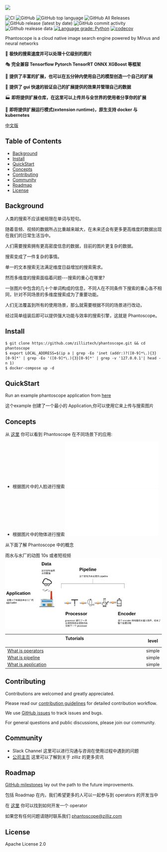 ![](https://github.com/zilliztech/phantoscope/blob/master/.github/phantoscope.png)

![CI](https://github.com/zilliztech/phantoscope/workflows/CI/badge.svg?branch=master)
![GitHub](https://img.shields.io/github/license/zilliztech/phantoscope)
![GitHub top language](https://img.shields.io/github/languages/top/zilliztech/phantoscope)
![GitHub All Releases](https://img.shields.io/github/downloads/zilliztech/phantoscope/total)
![GitHub release (latest by date)](https://img.shields.io/github/v/release/zilliztech/phantoscope)
![GitHub commit activity](https://img.shields.io/github/commit-activity/w/zilliztech/phantoscope)
![Github realease data](https://img.shields.io/github/release-date/zilliztech/phantoscope)
[![Language grade: Python](https://img.shields.io/lgtm/grade/python/g/zilliztech/phantoscope.svg?logo=lgtm&logoWidth=18)](https://lgtm.com/projects/g/zilliztech/phantoscope/context:python)
[![codecov](https://codecov.io/gh/zilliztech/phantoscope/branch/master/graph/badge.svg)](https://codecov.io/gh/zilliztech/phantoscope)

Phantoscope is a cloud native image search engine powered by Milvus and neural networks

🚀 **极快的搜索速度并可以处理十亿级别的图片**

🎭 **完全兼容 Tensorflow Pytorch TensorRT ONNX XGBoost 等框架**

📝 **提供了丰富的扩展，也可以在五分钟内使用自己的模型创造一个自己的扩展**

📇 **提供了 gui 快速的验证自己的扩展提供的效果并管理自己的数据**

🏭 **即将提供扩展仓库，在这里可以上传并与全世界的使用者分享你的扩展**

🚢 **即将提供扩展运行模式(extension runtime)，原生支持 docker 与 kubernetes**

[中文版](README_CN.md) 

## Table of Contents

- [Background](#background)
- [Install](#install)
- [QuickStart](#quickStart)
- [Concepts](#concepts)
- [Contributing](#contributing)
- [Community](#community)
- [Roadmap](#roadmap)
- [License](#license)



<a href="#background"></a>

## Background

人类的搜索不应该被局限在单词与短句。

随着音频、视频的数据所占比重越来越大，在未来还会有更多更高维度的数据出现在我们的日常生活当中。

人们需要搜索拥有更高密度信息的数据，目前的图片更复杂的数据。

搜索变成了一件复杂的事情。

单一的文本搜索无法满足维度日益增加的搜索需求。

然而多维度的搜索面临着问题---搜索的重心在哪里?

一张图片中包含的几十个单词构成的信息，不同人在不同条件下搜索的重心各不相同，针对不同场景的多维度搜索成为了重要功能。

人们无法覆盖到所有的使用场景，那么就需要根据不同的场景进行改动，

经过简单组装后即可以提供强大功能与效率的搜索引擎，这就是 Phantoscope。

<a href="#install"></a>

## Install

```
$ git clone https://github.com/zilliztech/phantoscope.git && cd phantoscope
$ export LOCAL_ADDRESS=$(ip a | grep -Eo 'inet (addr:)?([0-9]*\.){3}[0-9]*' | grep -Eo '([0-9]*\.){3}[0-9]*' | grep -v '127.0.0.1'| head -n 1)
$ docker-compose up -d
```

<a href="#quickstart"></a>

## QuickStart

Run an example phantoscope application from [here](./docs/site/zh-CN/quickstart)

这个example 创建了一个最小的 Application,你可以使用它来上传与搜索图片

<a href="#concepts"></a>

## Concepts

从 [这里](./docs/site/zh-CN/examples) 你可以看到 Phantoscope 在不同场景下的应用:

 - 根据图片中的人脸进行搜索![](./docs/site/zh-CN/examples/face.md)
 - 根据图片中的物体进行搜索![](./docs/site/zh-CN/examples/object.md)

从下面了解 Phantoscope 中的概念

雨水与水厂的动图 10s 或者短视频
![](/.github/phantoscope-explain.png)

| Tutorials                                                                                              <img width=700/> | level  |
| ------------------------------------------------------------ | ------ |
| [What is operators](./docs/site/zh-CN/tutorials/operator.md) | simple |
| [What is pipeline](./docs/site/zh-CN/tutorials/pipeline.md)  | simple |
| [What is application](./docs/site/zh-CN/tutorials/application.md) | simple |

<a href="#contributing"></a>

## Contributing

Contributions are welcomed and greatly appreciated. 

Please read our [contribution guidelines](CONTRIBUTING.md) for detailed contribution workflow.

We use [GitHub issues](https://github.com/zilliztech/phantoscope/issues) to track issues and bugs. 

For general questions and public discussions, please join our community.

<a href="#community"></a>

## Community

- Slack Channel 这里可以进行沟通与咨询在使用过程中遇到的问题
- [公司主页](https://zilliz.com/) 这里可以了解到关于 zilliz 的更多资讯

<a href="#roadmap"></a>

## Roadmap

[GitHub milestones](https://github.com/zilliztech/phantoscope/milestones) lay out the path to the future improvements.

包括 Roadmap 在内，我们希望更多的人可以一起参与到 operators 的开发当中

在 [这里](https://github.com/ReigenAraka/omnisearch-operators) 你可以找到如何开发一个 operator

如果您有任何问题请随时联系我们 phantoscope@zilliz.com

<a href="#license"></a>

## License

Apache License 2.0
